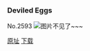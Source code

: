 ### Deviled Eggs
No.2593
![图片不见了~~~](https://imgs.xkcd.com/comics/deviled_eggs.png)

[原址](https://xkcd.com//2593) [下载](https://imgs.xkcd.com/comics/deviled_eggs.png)

